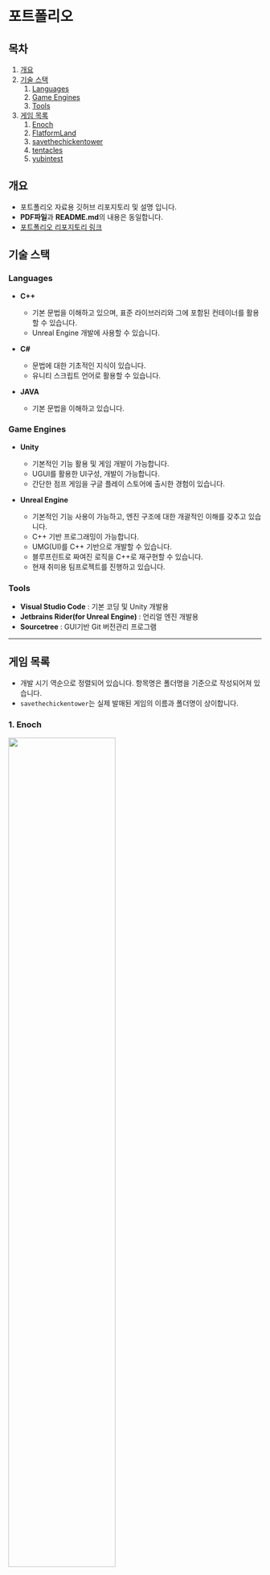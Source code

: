 포트폴리오
=============
## 목차

1. [개요](#개요)
1. [기술 스택](#기술-스택)
    1. [Languages](#Languages)
    2. [Game Engines](#Game-Engines)
    3. [Tools](#Tools)
1. [게임 목록](#게임-목록)
    1. [Enoch](#1-Enoch)
    1. [FlatformLand](#2-FlatformLand)    
    1. [savethechickentower](#3-savethechickentower)
    1. [tentacles](#4-tentacles)
    1. [yubintest](#5-yubintest)

## 개요
* 포트폴리오 자료용 깃허브 리포지토리 및 설명 입니다.
* **PDF파일**과 **README.md**의 내용은 동일합니다.
* [포트폴리오 리포지토리 링크](https://github.com/kimyubin/Portfolio)      
## 기술 스택

### Languages
* **C++**
    
    * 기본 문법을 이해하고 있으며, 표준 라이브러리와 그에 포함된 컨테이너를 활용할 수 있습니다.
    * Unreal Engine 개발에 사용할 수 있습니다.

* **C#**

    * 문법에 대한 기초적인 지식이 있습니다.
    * 유니티 스크립트 언어로 활용할 수 있습니다.
    
* **JAVA**
        
    * 기본 문법을 이해하고 있습니다.

### Game Engines
* **Unity**
    * 기본적인 기능 활용 및 게임 개발이 가능합니다.
    * UGUI를 활용한 UI구성, 개발이 가능합니다.
    * 간단한 점프 게임을 구글 플레이 스토어에 출시한 경험이 있습니다.

* **Unreal Engine**
    * 기본적인 기능 사용이 가능하고, 엔진 구조에 대한 개괄적인 이해를 갖추고 있습니다.
    * C++ 기반 프로그래밍이 가능합니다. 
    * UMG(UI)를 C++ 기반으로 개발할 수 있습니다.
    * 블루프린트로 짜여진 로직을 C++로 재구현할 수 있습니다.
    * 현재 취미용 팀프로젝트를 진행하고 있습니다.


### Tools
* **Visual Studio Code** : 기본 코딩 및 Unity 개발용
* **Jetbrains Rider(for Unreal Engine)** : 언리얼 엔진 개발용
* **Sourcetree** : GUI기반 Git 버전관리 프로그램

----------------------------------------------------------------

## 게임 목록
* 개발 시기 역순으로 정렬되어 있습니다. 항목명은 폴더명을 기준으로 작성되어져 있습니다.
* ```savethechickentower```는 실제 발매된 게임의 이름과 폴더명이 상이합니다.
### 1. Enoch
<img src="./Images/Enoch01.png" width="65%"></img>
<img src="./Images/Enoch02.png" width="65%"></img>

|프로젝트 명|Enoch|
|:---|:---|
|유형|언리얼 팀 프로젝트|
|개발 인원|기획 1명, 클라이언트 프로그래머 2명, 서버 프로그래머 2명|
|개발 목적|취미|
|담당 영역 | UI, Drag&Drop 용병 구매/판매/배치/합성, 데이터 저장/불러오기|
|엔진 버전|Unreal Engine 4.27.2|

* 설명 
    * 오토체스류 게임
    * 폴더 안에는 서버 코드와 언리얼 엔진 코드가 모두 포함되어져 있습니다.
        * 언리얼 엔진 파트는 ```\Portfolio\5. Enoch\Code\Enoch```하위 폴더에 위치해 있습니다.
        * 언리얼 엔진에서 구동되는 소스는 ```\Portfolio\5. Enoch\Code\Enoch\Source\Enoch```에 위치해 있습니다.
    * 개발 진행 중
* 구현 목록 
    * 레벨 이동
    * 상점, 인벤토리 내부 로직
    * 상점, 인벤토리, 저장, 체력바, 사망 판정, 전투 결과 UI 구현(우측 골드/레벨 창 및 용병 정보창 제외)
    * Drag&Drop을 통한 용병의 구매/판매, 용병 필드 배치/회수 구현
    * 용병 구매 시, 필드/인벤토리에 있는 용병 자동 합성 구현.
    * 필드 데이터 저장 및 로드(스폰)
    * 구현 소스 목록
            
        |Enoch|Enoch\UIs|Enoch\Commons|
        |:---|:---|:---|
        |CommanderWrapper.cpp|EnemyPoolPanel.cpp|Commander.cpp|
        |CommanderWrapper.h|EnemyPoolPanel.h|Commander.h|
        |DragImage.cpp|EnochFightResultUI.cpp||
        |DragImage.h|EnochFightResultUI.h||
        |Enoch.Build.cs|FieldDragDetector.cpp||
        |EnochDragDropOP.cpp|FieldDragDetector.h||
        |EnochDragDropOP.h|FreeLancerDeathUI.cpp||
        |EnochField.cpp|FreeLancerDeathUI.h||
        |EnochField.h|FreeLancerHPBar.cpp||
        |EnochFieldSaveSlot.cpp|FreeLancerHPBar.h||
        |EnochFieldSaveSlot.h|PlayMenuUIManager.cpp||
        |EnochGameInstance.cpp|PlayMenuUIManager.h||
        |EnochGameInstance.h|SelectEnemyPoolUI.cpp||
        |EnochGameModeBase.cpp|SelectEnemyPoolUI.h||
        |EnochGameModeBase.h|UniformSlot.cpp||
        |EnochMouseController.cpp|UniformSlot.h||
        |EnochMouseController.h|||
        |EnochSaveField.cpp|||
        |EnochSaveField.h|||

### 2. FlatformLand
<img src="./Images/FlatformLand01.png" width="65%"></img>
<img src="./Images/FlatformLand02.png" width="65%"></img>


|프로젝트 명|FlatformLand|
|:---|:---|
|유형|유니티 개인 프로젝트|
|개발 인원|1명|
|개발 목적|취미|
|엔진 버전 | Unity 2019.3.0f3|

* 설명 및 구현 목록
    * 로프를 이용한 2D 플랫포머 게임    
* 구현 목록
    * 자연스러운 안티 에일리어싱을 위해 3D 모델로 구현
    * 로프 조준(c키), 로프 발사 및 당김(v키)
    * 장애물에 대한 로프 꺽임 구현.
    * 유니티 애니메이션이 아닌, FSM를 통한 캐릭터 애니메이션 구현(오브젝트를 직접 회전 시키는 방식)
    * 사망 판정 및 부활

### 3. savethechickentower
<img src="./Images/BeyondtheSky01.png" width="25%"></img>
<img src="./Images/BeyondtheSky02.png" width="25%"></img>
<img src="./Images/BeyondtheSky03.png" width="25%"></img><br/>

|프로젝트 명|BeyondtheSky(하늘 너머로)|
|:---|:---|
|유형|유니티 개인 프로젝트|
|개발 인원|1명|
|개발 목적| 구글 플레이 스토어 출시 |
|엔진 버전 | Unity 2019.3.0f3|
|다운로드 링크|[구글 플레이스토어](https://play.google.com/store/apps/details?id=com.KimFriedChicken.beyondthesky)|

* 설명
    * 초기 컨샙이 변경되어 폴더명과 실제 프로젝트명이 다릅니다.
    * 두들 점프와 비슷한 점프 게임이며, 어린왕자와 사막 여우 이야기를 각색했습니다.
* 구현 목록
    * 기울기 센서 대신 터치로 좌우 이동
    * 플랫폼(발판) 및 아이템 자동 생성 구현
    * 게임 오버, 클리어, 최고 기록, 중간저장 기능 구현
    * Json 기반 암호화된 데이터 저장 구현
    * 광고 삽입
    * 세팅 메뉴 및 기타 UI 구현

### 4. tentacles
<img src="./Images/tentacles01.PNG" width="65%"></img>
<img src="./Images/tentacles02.PNG" width="65%"></img>

|프로젝트 명|tentacles|
|:---|:---|
|유형|유니티 팀 프로젝트|
|개발 인원|기획 1명, 프로그래밍 2명|
|개발 목적|취미|
|담당 영역 | 캐릭터 스킬 일부, UI, 맵, 시스템 기능 프로그래밍|
|엔진 버전 | Unity 2019.1.0f2|

* 설명 및 구현 목록
    * 2D 플랫포머 게임
* 구현 목록
    * 픽셀 퍼펙트/시네머신을 사용해 자연스러운 화면과 카메라 워크 적용
    * 맵 전체 구현
    * UI 전체 구현
    * 시스템 기능 구현
        * 저장/불러오기(Json 기반)
        * 화면 전환/게임 종료
        * 일시정지(ESC) 및 메뉴 화면       
    * 플레이어 캐릭터 스킬 일부 구현
        * 상하 버튼으로 상하 시야 확보
        * 촉수 점프(c키). 공중 혹은 벼랑 끝에서 원거리 점프 가능.
        * 다리(bridge) 아래로 통과. 점프키(z)+↓키로 통과.
        * 체력 관리
        * 스킬 습득 시스템

### 5. yubintest
<img src="./Images/yubintest01.PNG" width="65%"></img>

|프로젝트 명|yubintest|
|:---|:---|
|유형|유니티 개인 프로젝트|
|개발 인원|1명|
|개발 목적|유니티 입문 공부용 프로젝트|
|엔진 버전 | Unity 2018.3.2f1|
* 설명
    * 2D 플랫포머 게임
* 구현 목록
    * 픽셀 퍼펙트/시네머신을 사용해 자연스러운 화면과 카메라 워크 적용
    * 플레이어 
        * 근거리/대시/원거리 공격(X, Z키), 점프(Space), 벽 점프, 벽 고정(Shift), 피격 구현        
    * 몬스터 
        * 순찰, 플레이어 감지, 원거리 공격 구현
    

 

    